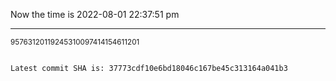 Now the time is 2022-08-01 22:37:51 pm

---

<small>95763120119245310097414154611201</small>

```txt

Latest commit SHA is: 37773cdf10e6bd18046c167be45c313164a041b3
```
